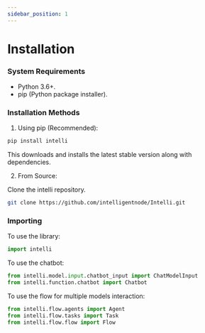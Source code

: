 ```yaml
---
sidebar_position: 1
---
```


# Installation

### System Requirements
- Python 3.6+.
- pip (Python package installer).

###  Installation Methods
1. Using pip (Recommended):
```bash
pip install intelli
```
This downloads and installs the latest stable version along with dependencies.

2. From Source:

Clone the intelli repository.

```bash
git clone https://github.com/intelligentnode/Intelli.git
```

### Importing
To use the library:
```python
import intelli
```

To use the chatbot:
```python
from intelli.model.input.chatbot_input import ChatModelInput
from intelli.function.chatbot import Chatbot
```

To use the flow for multiple models interaction:
```python
from intelli.flow.agents import Agent
from intelli.flow.tasks import Task
from intelli.flow.flow import Flow
```

